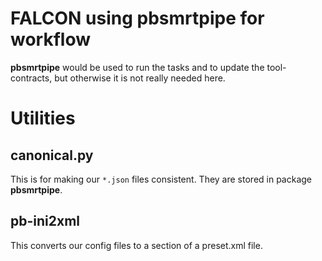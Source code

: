# FALCON using pbsmrtpipe for workflow
**pbsmrtpipe** would be used to run the tasks and to update the tool-contracts,
but otherwise it is not really needed here.

# Utilities
## canonical.py
This is for making our `*.json` files consistent.
They are stored in package **pbsmrtpipe**.
## pb-ini2xml
This converts our config files to a section of a preset.xml file.
